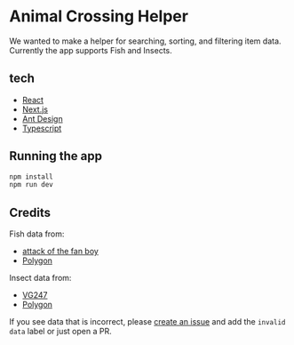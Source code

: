 # Animal Crossing Helper

We wanted to make a helper for searching, sorting, and filtering item data. Currently the app supports Fish and Insects.

## tech

- [React](https://reactjs.org/)
- [Next.js](https://nextjs.org/)
- [Ant Design](https://ant.design/)
- [Typescript](https://www.typescriptlang.org/)

## Running the app

```bash
npm install
npm run dev
```

## Credits

Fish data from:

- [attack of the fan boy](https://attackofthefanboy.com/guides/animal-crossing-new-horizons-fish-prices-guide/)
- [Polygon](https://www.polygon.com/animal-crossing-new-horizons-switch-acnh-guide/2020/3/23/21190775/fish-locations-times-month-day-list-critterpedia)

Insect data from:

- [VG247](https://www.vg247.com/2020/03/27/animal-crossing-new-horizons-bug-prices-locations/)
- [Polygon](https://www.polygon.com/animal-crossing-new-horizons-switch-acnh-guide/2020/3/24/21191276/insect-bug-locations-times-month-day-list-critterpedia)

If you see data that is incorrect, please [create an issue](https://github.com/orteth01/animal-crossing/issues/new) and add the `invalid data` label or just open a PR.
